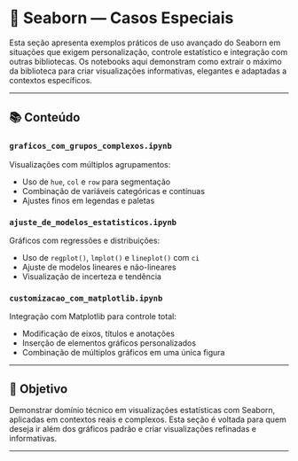 # 🧩 Seaborn — Casos Especiais

Esta seção apresenta exemplos práticos de uso avançado do Seaborn em situações que exigem personalização, controle estatístico e integração com outras bibliotecas. Os notebooks aqui demonstram como extrair o máximo da biblioteca para criar visualizações informativas, elegantes e adaptadas a contextos específicos.

---

## 📚 Conteúdo

### `graficos_com_grupos_complexos.ipynb`
Visualizações com múltiplos agrupamentos:

- Uso de `hue`, `col` e `row` para segmentação  
- Combinação de variáveis categóricas e contínuas  
- Ajustes finos em legendas e paletas  

### `ajuste_de_modelos_estatisticos.ipynb`
Gráficos com regressões e distribuições:

- Uso de `regplot()`, `lmplot()` e `lineplot()` com `ci`  
- Ajuste de modelos lineares e não-lineares  
- Visualização de incerteza e tendência  

### `customizacao_com_matplotlib.ipynb`
Integração com Matplotlib para controle total:

- Modificação de eixos, títulos e anotações  
- Inserção de elementos gráficos personalizados  
- Combinação de múltiplos gráficos em uma única figura  

---

## 🎯 Objetivo

Demonstrar domínio técnico em visualizações estatísticas com Seaborn, aplicadas em contextos reais e complexos. Esta seção é voltada para quem deseja ir além dos gráficos padrão e criar visualizações refinadas e informativas.

---

